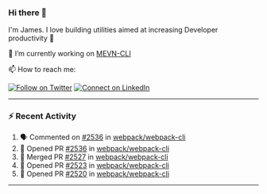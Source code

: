 ### Hi there 👋

I'm James. I love building utilities aimed at increasing Developer productivity :raised_hands: 

🔭 I’m currently working on [MEVN-CLI](https://github.com/madlabsinc/mevn-cli)

📫 How to reach me:

[![Follow on Twitter](https://img.shields.io/badge/--twitter?label=Twitter&logo=Twitter&style=social)](https://twitter.com/james_madhacks) [![Connect on LinkedIn](https://img.shields.io/badge/--linkedin?label=LinkedIn&logo=LinkedIn&style=social)](https://www.linkedin.com/in/jamesgeorge007)

---

### :zap: Recent Activity

<!--START_SECTION:activity-->
1. 🗣 Commented on [#2536](https://github.com/webpack/webpack-cli/issues/2536) in [webpack/webpack-cli](https://github.com/webpack/webpack-cli)
2. 💪 Opened PR [#2536](https://github.com/webpack/webpack-cli/pull/2536) in [webpack/webpack-cli](https://github.com/webpack/webpack-cli)
3. 🎉 Merged PR [#2527](https://github.com/webpack/webpack-cli/pull/2527) in [webpack/webpack-cli](https://github.com/webpack/webpack-cli)
4. 💪 Opened PR [#2523](https://github.com/webpack/webpack-cli/pull/2523) in [webpack/webpack-cli](https://github.com/webpack/webpack-cli)
5. 💪 Opened PR [#2520](https://github.com/webpack/webpack-cli/pull/2520) in [webpack/webpack-cli](https://github.com/webpack/webpack-cli)
<!--END_SECTION:activity-->

---

<!--
**jamesgeorge007/jamesgeorge007** is a ✨ _special_ ✨ repository because its `README.md` (this file) appears on your GitHub profile.

Here are some ideas to get you started:

- 🌱 I’m currently learning ...
- 👯 I’m looking to collaborate on ...
- 🤔 I’m looking for help with ...
- 💬 Ask me about ...
- 😄 Pronouns: ...
- ⚡ Fun fact: ...
-->
